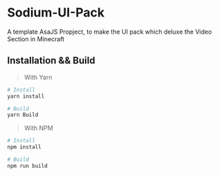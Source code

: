 # Sodium-UI-Pack
A template AsaJS Propject, to make the UI pack which deluxe the Video Section in Minecraft

## Installation && Build
> With Yarn
```bash
# Install
yarn install

# Build
yarn Build
```

> With NPM
```bash
# Install
npm install

# Build
npm run build
```
